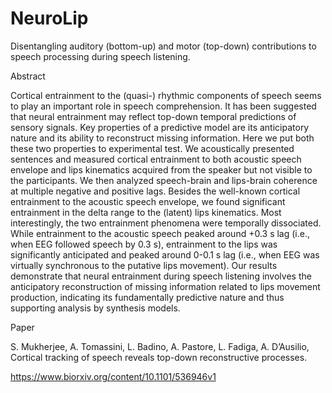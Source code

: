 # NeuroLip
Disentangling auditory (bottom-up) and motor (top-down) contributions to speech processing during speech listening.


Abstract

Cortical entrainment to the (quasi-) rhythmic components of speech seems to play an important role in speech comprehension. It has been suggested that neural entrainment may reflect top-down temporal predictions of sensory signals. Key properties of a predictive model are its anticipatory nature and its ability to reconstruct missing information. Here we put both these two properties to experimental test. We acoustically presented sentences and measured cortical entrainment to both acoustic speech envelope and lips kinematics acquired from the speaker but not visible to the participants. We then analyzed speech-brain and lips-brain coherence at multiple negative and positive lags. Besides the well-known cortical entrainment to the acoustic speech envelope, we found significant entrainment in the delta range to the (latent) lips kinematics. Most interestingly, the two entrainment phenomena were temporally dissociated. While entrainment to the acoustic speech peaked around +0.3 s lag (i.e., when EEG followed speech by 0.3 s), entrainment to the lips was significantly anticipated and peaked around 0-0.1 s lag (i.e., when EEG was virtually synchronous to the putative lips movement). Our results demonstrate that neural entrainment during speech listening involves the anticipatory reconstruction of missing information related to lips movement production, indicating its fundamentally predictive nature and thus supporting analysis by synthesis models.


Paper


S. Mukherjee, A. Tomassini, L. Badino, A. Pastore, L. Fadiga, A. D’Ausilio, Cortical tracking of speech reveals top-down reconstructive processes.

https://www.biorxiv.org/content/10.1101/536946v1